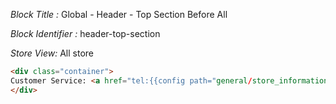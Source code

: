 _Block Title :_ Global - Header - Top Section Before All

_Block Identifier :_ header-top-section

_Store View:_ All store

```html
<div class="container">
Customer Service: <a href="tel:{{config path="general/store_information/phone"}}" title="Customer Service">{{config path="general/store_information/phone"}}</a>
</div>
```